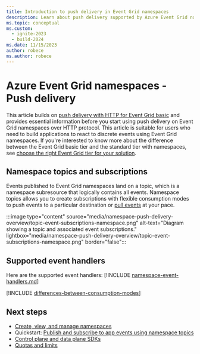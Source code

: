 ```yaml
---
title: Introduction to push delivery in Event Grid namespaces
description: Learn about push delivery supported by Azure Event Grid namespaces.
ms.topic: conceptual
ms.custom:
  - ignite-2023
  - build-2024
ms.date: 11/15/2023
author: robece
ms.author: robece
---
```


# Azure Event Grid namespaces - Push delivery

This article builds on [push delivery with HTTP for Event Grid basic](push-delivery-overview.md) and provides essential information before you start using push delivery on Event Grid namespaces over HTTP protocol. This article is suitable for users who need to build applications to react to discrete events using Event Grid namespaces. If you're interested to know more about the difference between the Event Grid basic tier and the standard tier with namespaces, see [choose the right Event Grid tier for your solution](choose-right-tier.md).

## Namespace topics and subscriptions

Events published to Event Grid namespaces land on a topic, which is a namespace subresource that logically contains all events. Namespace topics allows you to create subscriptions with flexible consumption modes to push events to a particular destination or [pull events](pull-delivery-overview.md) at your pace.

:::image type="content" source="media/namespace-push-delivery-overview/topic-event-subscriptions-namespace.png" alt-text="Diagram showing a topic and associated event subscriptions." lightbox="media/namespace-push-delivery-overview/topic-event-subscriptions-namespace.png" border="false":::

## Supported event handlers

Here are the supported event handlers:
[!INCLUDE [namespace-event-handlers.md](includes/namespace-event-handlers.md)]

[!INCLUDE [differences-between-consumption-modes](./includes/differences-between-consumption-modes.md)]

## Next steps

- [Create, view, and manage namespaces](create-view-manage-namespaces.md)
- Quickstart: [Publish and subscribe to app events using namespace topics](publish-events-using-namespace-topics.md)
- [Control plane and data plane SDKs](sdk-overview.md)
- [Quotas and limits](quotas-limits.md)

